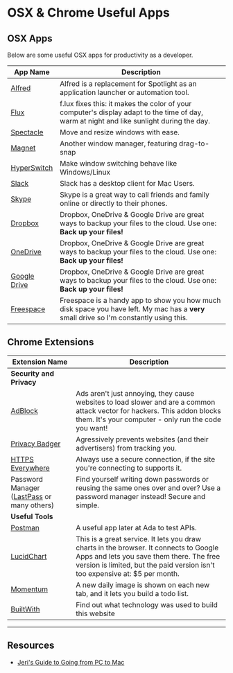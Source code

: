 

# OSX & Chrome Useful Apps

## OSX Apps

Below are some useful OSX apps for productivity as a developer.

| App Name  | Description  |
|---|---|
| [Alfred](http://www.alfredapp.com/)  | Alfred is a replacement for Spotlight as an application launcher or automation tool.    |
| [Flux](https://justgetflux.com/)  | f.lux fixes this: it makes the color of your computer's display adapt to the time of day, warm at night and like sunlight during the day.    |
| [Spectacle](https://www.spectacleapp.com/)  | Move and resize windows with ease.    |
| [Magnet](https://itunes.apple.com/us/app/magnet/id441258766?mt=12) | Another window manager, featuring drag-to-snap |
| [HyperSwitch](https://www.macupdate.com/app/mac/41769/hyperswitch) | Make window switching behave like Windows/Linux |
| [Slack](https://slack.com/downloads/osx)  | Slack has a desktop client for Mac Users.  |
| [Skype](https://www.skype.com/en/download-skype/skype-for-mac/)  | Skype is a great way to call friends and family online or directly to their phones.    |
| [Dropbox](http://dropbox.com/)  | Dropbox, OneDrive & Google Drive are great ways to backup your files to the cloud.  Use one:  **Back up your files!**  |
| [OneDrive](https://onedrive.live.com/about/en-us/download/)  | Dropbox, OneDrive & Google Drive are great ways to backup your files to the cloud.  Use one:  **Back up your files!**  |
| [Google Drive](https://www.google.com/drive/download/)  | Dropbox, OneDrive & Google Drive are great ways to backup your files to the cloud.  Use one:  **Back up your files!**  |
| [Freespace](https://itunes.apple.com/us/app/freespace/id457520846?mt=12) | Freespace is a handy app to show you how much disk space you have left.  My mac has a **very** small drive so I'm constantly using this.



## Chrome Extensions


| Extension Name  | Description  |
|---|---|
| **Security and Privacy** | 
| [AdBlock](https://chrome.google.com/webstore/detail/adblock-for-youtube/cmedhionkhpnakcndndgjdbohmhepckk) | Ads aren't just annoying, they cause websites to load slower and are a common attack vector for hackers. This addon blocks them. It's your computer - only run the code you want!
| [Privacy Badger](https://chrome.google.com/webstore/detail/privacy-badger/pkehgijcmpdhfbdbbnkijodmdjhbjlgp?hl=en-US) | Agressively prevents websites (and their advertisers) from tracking you.
| [HTTPS Everywhere](https://chrome.google.com/webstore/detail/https-everywhere/gcbommkclmclpchllfjekcdonpmejbdp?hl=en) | Always use a secure connection, if the site you're connecting to supports it.
| Password Manager ([LastPass](https://www.lastpass.com/) or many others) | Find yourself writing down passwords or reusing the same ones over and over? Use a password manager instead! Secure and simple. 
| **Useful Tools** | 
| [Postman](https://chrome.google.com/webstore/detail/postman-interceptor/aicmkgpgakddgnaphhhpliifpcfhicfo)  |  A useful app later at Ada to test APIs.
| [LucidChart](https://chrome.google.com/webstore/detail/lucidchart-diagrams-deskt/djejicklhojeokkfmdelnempiecmdomj) | This is a great service.  It lets you draw charts in the browser.  It connects to Google Apps and lets you save them there.  The free version is limited, but the paid version isn't too expensive at:  $5 per month.  
| [Momentum](https://chrome.google.com/webstore/detail/momentum/laookkfknpbbblfpciffpaejjkokdgca) | A new daily image is shown on each new tab, and it lets you build a todo list.  
| [BuiltWith](https://chrome.google.com/webstore/detail/builtwith-technology-prof/dapjbgnjinbpoindlpdmhochffioedbn?hl=en) | Find out what technology was used to build this website

---
## Resources
*  [Jeri's Guide to Going from PC to Mac](https://gist.github.com/drvonnjerryxlii/9898254abef2d184c659)
